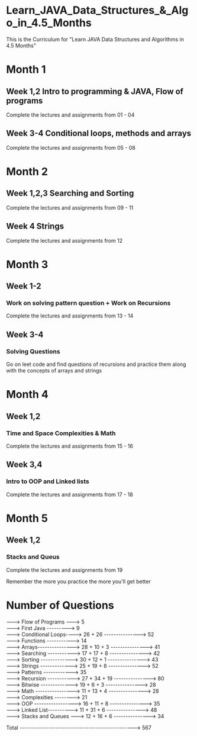 # Learn_JAVA_Data_Structures_&_Algo_in_4.5_Months
This is the Curriculum for "Learn JAVA Data Structures and Algorithms in 4.5 Months"

# Month 1
## Week 1,2 Intro to programming & JAVA, Flow of programs
Complete the lectures and assignments from 01 - 04

## Week 3-4 Conditional loops, methods and arrays 
Complete the lectures and assignments from 05 - 08

# Month 2
## Week 1,2,3 Searching and Sorting
Complete the lectures and assignments from 09 - 11

## Week 4 Strings
Complete the lectures and assignments from 12

# Month 3
## Week 1-2
### Work on solving pattern question + Work on Recursions
Complete the lectures and assignments from 13 - 14

## Week 3-4
### Solving Questions
Go on leet code and find questions of recursions and practice them along with the concepts of arrays and strings

# Month 4
## Week 1,2
### Time and Space Complexities & Math
Complete the lectures and assignments from 15 - 16

## Week 3,4
### Intro to OOP and Linked lists
Complete the lectures and assignments from 17 - 18

# Month 5
## Week 1,2
### Stacks and Queus
Complete the lectures and assignments from 19

Remember the more you practice the more you'll get better

# Number of Questions

---> Flow of Programs ---> 5  <br />
---> First Java ---------> 9  <br />
---> Conditional Loops----> 26 + 26 ---------------> 52 <br />
---> Functions -----------> 14  <br />
---> Arrays---------------> 28 + 10 + 3 ---------------> 41 <br />
---> Searching -----------> 17 + 17 + 8 ---------------> 42 <br />
---> Sorting -------------> 30 + 12 + 1 ---------------> 43 <br />
---> Strings -------------> 25 + 19 + 8 ---------------> 52 <br />
---> Patterns ------------> 35  <br />
---> Recursion -----------> 27 + 34 + 19 ---------------> 80  <br />
---> Bitwise -------------> 19 + 6 + 3 ---------------> 28  <br />
---> Math ----------------> 11 + 13 + 4 ---------------> 28 <br />
---> Complexities --------> 21  <br />
---> OOP -----------------> 16 + 11 + 8 ---------------> 35 <br />
---> Linked List----------> 11 + 31 + 6 ---------------> 48 <br />
---> Stacks and Queues ---> 12 + 16 + 6 ---------------> 34 <br />


Total ------------------------------------------------> 567


